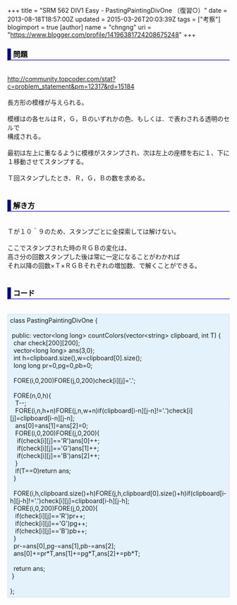+++
title = "SRM 562 DIV1 Easy - PastingPaintingDivOne （復習○）"
date = 2013-08-18T18:57:00Z
updated = 2015-03-26T20:03:39Z
tags = ["考察"]
blogimport = true 
[author]
	name = "chngng"
	uri = "https://www.blogger.com/profile/14196381724208675248"
+++

<div dir="ltr" style="text-align: left;" trbidi="on"><h3 style="border-bottom: 2px solid slateblue; border-left: 8px solid navy; color: black; padding: 0px 0px 1px 5px;">問題 </h3><br /><a href="http://community.topcoder.com/stat?c=problem_statement&amp;pm=12317&amp;rd=15184" target="_blank">http://community.topcoder.com/stat?c=problem_statement&amp;pm=12317&amp;rd=15184</a><br /><br />長方形の模様が与えられる。<br /><br />模様はの各セルはＲ，Ｇ，Ｂのいずれかの色、もしくは．で表わされる透明のセルで<br />構成される。<br /><br />最初は左上に重なるように模様がスタンプされ、次は左上の座標を右に１、下に１移動させてスタンプする。<br /><br />Ｔ回スタンプしたとき、Ｒ，Ｇ，Ｂの数を求める。<br /><br /><h3 style="border-bottom: 2px solid slateblue; border-left: 8px solid navy; color: black; padding: 0px 0px 1px 5px;">解き方 </h3><br />Ｔが１０＾９のため、スタンプごとに全探索しては解けない。<br /><br />ここでスタンプされた時のＲＧＢの変化は、<br />高さ分の回数スタンプした後は常に一定になることがわかれば<br />それ以降の回数×Ｔ×ＲＧＢそれぞれの増加数、で解くことができる。<br /><br /><h3 style="border-bottom: 2px solid slateblue; border-left: 8px solid navy; color: black; padding: 0px 0px 1px 5px;">コード </h3><br /><div style="background-color: #e3f2fb; border: 1px dotted #CCCCCC; padding: 5px;">class PastingPaintingDivOne {<br /><br /><span class="Apple-tab-span" style="white-space: pre;"> </span>public: vector&lt;long long&gt; countColors(vector&lt;string&gt; clipboard, int T) {<br /><span class="Apple-tab-span" style="white-space: pre;">  </span>char check[200][200];<br /><span class="Apple-tab-span" style="white-space: pre;">  </span>vector&lt;long long&gt; ans(3,0);<br /><span class="Apple-tab-span" style="white-space: pre;">  </span>int h=clipboard.size(),w=clipboard[0].size();<br /><span class="Apple-tab-span" style="white-space: pre;">  </span>long long pr=0,pg=0,pb=0;<br /><br /><span class="Apple-tab-span" style="white-space: pre;">  </span>FORE(i,0,200)FORE(j,0,200)check[i][j]='.';<br /><br /><span class="Apple-tab-span" style="white-space: pre;">  </span>FORE(n,0,h){<br /><span class="Apple-tab-span" style="white-space: pre;">   </span>T--;<br /><span class="Apple-tab-span" style="white-space: pre;">   </span>FORE(i,n,h+n)FORE(j,n,w+n)if(clipboard[i-n][j-n]!='.')check[i][j]=clipboard[i-n][j-n];<br /><span class="Apple-tab-span" style="white-space: pre;">   </span>ans[0]=ans[1]=ans[2]=0;<br /><span class="Apple-tab-span" style="white-space: pre;">   </span>FORE(i,0,200)FORE(j,0,200){<br /><span class="Apple-tab-span" style="white-space: pre;">    </span>if(check[i][j]=='R')ans[0]++;<br /><span class="Apple-tab-span" style="white-space: pre;">    </span>if(check[i][j]=='G')ans[1]++;<br /><span class="Apple-tab-span" style="white-space: pre;">    </span>if(check[i][j]=='B')ans[2]++;<br /><span class="Apple-tab-span" style="white-space: pre;">   </span>}<br /><span class="Apple-tab-span" style="white-space: pre;">   </span>if(T==0)return ans;<br /><span class="Apple-tab-span" style="white-space: pre;">  </span>}<br /><br /><span class="Apple-tab-span" style="white-space: pre;">  </span>FORE(i,h,clipboard.size()+h)FORE(j,h,clipboard[0].size()+h)if(clipboard[i-h][j-h]!='.')check[i][j]=clipboard[i-h][j-h];<br /><span class="Apple-tab-span" style="white-space: pre;">  </span>FORE(i,0,200)FORE(j,0,200){<br /><span class="Apple-tab-span" style="white-space: pre;">   </span>if(check[i][j]=='R')pr++;<br /><span class="Apple-tab-span" style="white-space: pre;">   </span>if(check[i][j]=='G')pg++;<br /><span class="Apple-tab-span" style="white-space: pre;">   </span>if(check[i][j]=='B')pb++;<br /><span class="Apple-tab-span" style="white-space: pre;">  </span>}<br /><span class="Apple-tab-span" style="white-space: pre;">  </span>pr-=ans[0],pg-=ans[1],pb-=ans[2];<br /><span class="Apple-tab-span" style="white-space: pre;">  </span>ans[0]+=pr*T,ans[1]+=pg*T,ans[2]+=pb*T;<br /><br /><span class="Apple-tab-span" style="white-space: pre;">  </span>return ans;<br /><span class="Apple-tab-span" style="white-space: pre;"> </span>}<br /><br />};</div></div>
